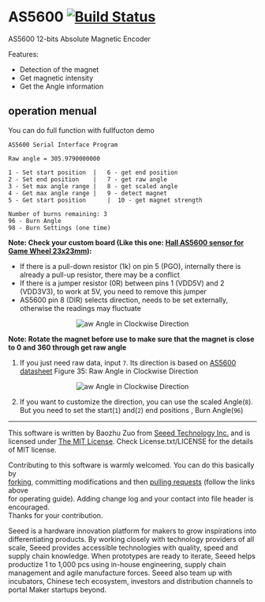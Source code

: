 # AS5600 [![Build Status](https://travis-ci.com/Seeed-Studio/Seeed_Arduino_AS5600.svg?branch=master)](https://travis-ci.com/Seeed-Studio/Seeed_Arduino_AS5600)
AS5600 12-bits Absolute Magnetic Encoder

Features:
- Detection of the magnet
- Get magnetic intensity
- Get the Angle information

## operation menual

You can do full function with fullfucton demo
```
AS5600 Serial Interface Program

Raw angle = 305.9790000000

1 - Set start position	|   6 - get end position
2 - Set end position	|   7 - get raw angle
3 - Set max angle range	|   8 - get scaled angle
4 - Get max angle range	|   9 - detect magnet
5 - Get start position 		|  10 - get magnet strength

Number of burns remaining: 3
96 - Burn Angle
98 - Burn Settings (one time)

```

****Note: Check your custom board (Like this one: [Hall AS5600 sensor for Game Wheel 23x23mm](https://community.element14.com/challenges-projects/project14/sensors/b/blog/posts/hall-sensor-as5600-for-game-wheel)):****

- If there is a pull-down resistor (1k) on pin 5 (PGO), internally there is already a pull-up resistor, there may be a conflict
- If there is a jumper resistor (0R) between pins 1 (VDD5V) and 2 (VDD3V3), to work at 5V, you need to remove this jumper
- AS5600 pin 8 (DIR) selects direction, needs to be set externally, otherwise the readings may fluctuate

<p align="center">
  <img src="https://user-images.githubusercontent.com/8660811/156690600-3f53a42b-e3c1-4673-a931-47c065e79812.png" alt="aw Angle in Clockwise Direction "/>
</p>

****Note: Rotate the magnet before use to make sure that the magnet is close to 0 and 360 through get raw angle****
1. If you just need raw data, input `7`.  Its direction is based on [AS5600 datasheet](https://ams.com/documents/20143/36005/AS5600_DS000365_5-00.pdf/649ee61c-8f9a-20df-9e10-43173a3eb323) Figure 35: Raw Angle in Clockwise Direction 
<p align="center">
  <img src="https://user-images.githubusercontent.com/4081906/57281395-7f757c00-70dd-11e9-85a4-2e2558ebf691.png" alt="aw Angle in Clockwise Direction "/>
</p>

2. If you want to customize the direction, you can use the scaled Angle(`8`). But you need to set the start(`1`) and(`2`) end positions , Burn Angle(`96`)

----

This software is written by Baozhu Zuo from [Seeed Technology Inc.](http://www.seeed.cc) and is licensed under [The MIT License](http://opensource.org/licenses/mit-license.php). Check License.txt/LICENSE for the details of MIT license.<br>

Contributing to this software is warmly welcomed. You can do this basically by<br>
[forking](https://help.github.com/articles/fork-a-repo), committing modifications and then [pulling requests](https://help.github.com/articles/using-pull-requests) (follow the links above<br>
for operating guide). Adding change log and your contact into file header is encouraged.<br>
Thanks for your contribution.

Seeed is a hardware innovation platform for makers to grow inspirations into differentiating products. By working closely with technology providers of all scale, Seeed provides accessible technologies with quality, speed and supply chain knowledge. When prototypes are ready to iterate, Seeed helps productize 1 to 1,000 pcs using in-house engineering, supply chain management and agile manufacture forces. Seeed also team up with incubators, Chinese tech ecosystem, investors and distribution channels to portal Maker startups beyond.
